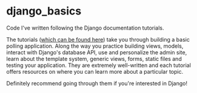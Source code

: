 # django_basics
Code I've written following the Django documentation tutorials.

The tutorials ([which can be found here](https://docs.djangoproject.com/en/2.2/intro/)) take you through building a basic polling application. Along the way you practice building views, models, interact with Django's database API, use and personalize the admin site, learn about the template system, generic views, forms, static files and testing your application. They are extremely well-written and each tutorial offers resources on where you can learn more about a particular topic.

Definitely recommend going through them if you're interested in Django!
